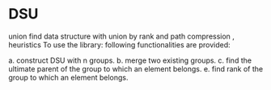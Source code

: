 # DSU
union find data structure with union by rank and path compression , heuristics To use the library:
following functionalities are provided:

a. construct DSU with n groups.
b. merge two existing groups.
c. find the ultimate parent of the group to which an element belongs.
e. find rank of the group to which an element belongs.
